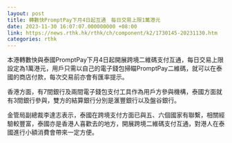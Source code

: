 ```yaml
---
layout: post
title: 轉數快PromptPay下月4日起互通　每日交易上限1萬港元
date: 2023-11-30 16:07:07.000000000 +08:00
link: https://news.rthk.hk/rthk/ch/component/k2/1730145-20231130.htm
categories: rthk
---
```


本港轉數快與泰國PromptPay下月4日起開展跨境二維碼支付互通，每日交易上限設定為1萬港元，用戶只需以自己的電子錢包掃瞄PromptPay二維碼，就可以在泰國的商店付款，每次交易前亦會有匯率提示。

香港方面，有7間銀行及兩間電子錢包支付工具作為用戶方參與機構，泰國方面就有3間銀行參與，雙方的結算銀行分別是滙豐銀行以及盤谷銀行。

金管局副總裁李達志表示，泰國在跨境支付方面已與五、六個國家有聯繫，相關經驗較豐富，泰國亦是香港人喜歡去的地方，開展跨境二維碼支付互通，對港人在泰國進行小額消費會帶來一定方便。
